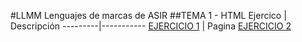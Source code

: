 #LLMM
Lenguajes de marcas de ASIR
##TEMA 1 - HTML
Ejercico | Descripción
---------|-----------
[EJERCICIO 1](/tema1/jmhtml-1.html) | Pagina 
[EJERCICIO 2](/tema1/pagina.xml)
